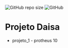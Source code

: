 ![GitHub repo size](https://img.shields.io/github/repo-size/emendesn/daisa_projeto)
![GitHub](https://img.shields.io/github/license/emendesn/daisa_projeto)
# Projeto Daisa
  - projeto_1 - protheus 10
